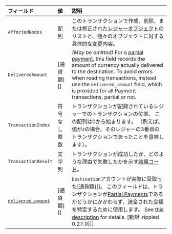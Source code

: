| フィールド                                                            | 値           | 説明                                                                                                                                                                                                                                                                                                       |
|:---------------------------------------------------------------- |:----------- |:-------------------------------------------------------------------------------------------------------------------------------------------------------------------------------------------------------------------------------------------------------------------------------------------------------- |
| `AffectedNodes`                                                  | 配列          | このトランザクションで作成、削除、または修正された[レジャーオブジェクト](ledger-object-types.html)のリストと、個々のオブジェクトに対する具体的な変更内容。                                                                                                                                                                                                              |
| `DeliveredAmount`                                                | \[通貨額\]\[\] | _(May be omitted)_ For a [partial payment](partial-payments.html), this field records the amount of currency actually delivered to the destination. To avoid errors when reading transactions, instead use the `delivered_amount` field, which is provided for all Payment transactions, partial or not. |
| `TransactionIndex`                                               | 符号なし整数      | トランザクションが記録されているレジャーでのトランザクションの位置。 この配列は0から始まります。 （例えば、値が`2`の場合、そのレジャーの3番目のトランザクションであったことを意味します）。                                                                                                                                                                                                        |
| `TransactionResult`                                              | 文字列         | トランザクションが成功したか、どのような理由で失敗したかを示す[結果コード](transaction-results.html)。                                                                                                                                                                                                                                        |
| [`delivered_amount`](transaction-metadata.html#delivered_amount) | \[通貨額\]\[\] | `Destination`アカウントが実際に受取った\[通貨額\]\[\]。 このフィールドは、トランザクションが[Partial Payments](partial-payments.html)であるかどうかにかかわらず、送金された金額を特定するために使用します。 See [this description](transaction-metadata.html#delivered_amount) for details. \[新規: rippled 0.27.0\]\[\]                                                         |
